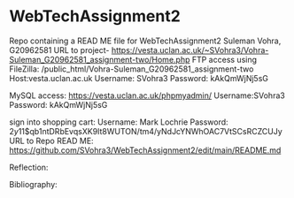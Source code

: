 # WebTechAssignment2
Repo containing a READ ME file for WebTechAssignment2
Suleman Vohra, G20962581
URL to project- https://vesta.uclan.ac.uk/~SVohra3/Vohra-Suleman_G20962581_assignment-two/Home.php
FTP access using FileZilla:
/public_html/Vohra-Suleman_G20962581_assignment-two
Host:vesta.uclan.ac.uk
Username: SVohra3
Password: kAkQmWjNj5sG

MySQL access:
https://vesta.uclan.ac.uk/phpmyadmin/
Username:SVohra3
Password: kAkQmWjNj5sG

sign into shopping cart:
Username: Mark Lochrie
Password: $2y$11$qb1ntDRbEvqsXK9It8WUTON/tm4/yNdJcYNWhOAC7VtSCsRCZCUJy
URL to Repo READ ME: https://github.com/SVohra3/WebTechAssignment2/edit/main/README.md

Reflection:

Bibliography:
